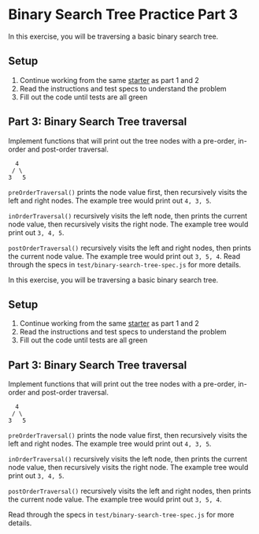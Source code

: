 # Binary Search Tree Practice Part 3
In this exercise, you will be traversing a basic binary search tree.

## Setup
1. Continue working from the same [starter] as part 1 and 2
2. Read the instructions and test specs to understand the problem
3. Fill out the code until tests are all green

## Part 3: Binary Search Tree traversal
Implement functions that will print out the tree nodes with a pre-order,
in-order and post-order traversal.
```plaintext
  4
 / \
3   5
```
`preOrderTraversal()` prints the node value first, then recursively visits the
left and right nodes. The example tree would print out `4, 3, 5`.

`inOrderTraversal()` recursively visits the left node, then prints the current
node value, then recursively visits the right node. The example tree would
print out `3, 4, 5`.

`postOrderTraversal()` recursively visits the left and right nodes, then
prints the current node value. The example tree would print out `3, 5, 4`.
Read through the specs in `test/binary-search-tree-spec.js` for more details.

[starter]: https://github.com/appacademy-starters/binary-search-tree-practice








In this exercise, you will be traversing a basic binary search tree.


## Setup

1. Continue working from the same [starter] as part 1 and 2
2. Read the instructions and test specs to understand the problem
3. Fill out the code until tests are all green

## Part 3: Binary Search Tree traversal

Implement functions that will print out the tree nodes with a pre-order,
in-order and post-order traversal.

```plaintext
  4
 / \
3   5
```

`preOrderTraversal()` prints the node value first, then recursively visits the
left and right nodes. The example tree would print out `4, 3, 5`.

`inOrderTraversal()` recursively visits the left node, then prints the current
node value, then recursively visits the right node. The example tree would
print out `3, 4, 5`.

`postOrderTraversal()` recursively visits the left and right nodes, then
prints the current node value. The example tree would print out `3, 5, 4`.

Read through the specs in `test/binary-search-tree-spec.js` for more details.


[starter]: https://github.com/appacademy-starters/binary-search-tree-practice